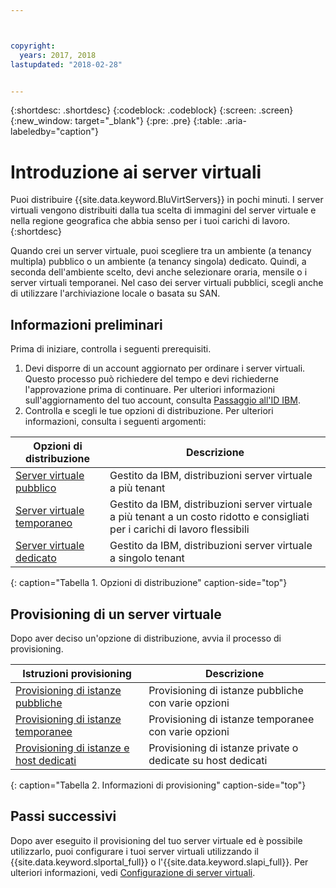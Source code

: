 ```yaml
---



copyright:
  years: 2017, 2018
lastupdated: "2018-02-28"


---
```


{:shortdesc: .shortdesc}
{:codeblock: .codeblock}
{:screen: .screen}
{:new_window: target="_blank"}
{:pre: .pre}
{:table: .aria-labeledby="caption"}

# Introduzione ai server virtuali
Puoi distribuire {{site.data.keyword.BluVirtServers}} in pochi minuti. I server virtuali vengono distribuiti dalla tua scelta di immagini del server virtuale e nella regione geografica che abbia senso per i tuoi carichi di lavoro.
{:shortdesc}

Quando crei un server virtuale, puoi scegliere tra un ambiente (a tenancy multipla) pubblico o un ambiente (a tenancy singola) dedicato. Quindi, a seconda dell'ambiente scelto, devi anche selezionare oraria, mensile o i server virtuali temporanei. Nel caso dei server virtuali pubblici, scegli anche di utilizzare l'archiviazione locale o basata su SAN. 

## Informazioni preliminari

Prima di iniziare, controlla i seguenti prerequisiti.

  1. Devi disporre di un account aggiornato per ordinare i server virtuali. Questo processo può richiedere del tempo e devi richiederne l'approvazione prima di continuare. Per ulteriori informazioni sull'aggiornamento del tuo account, consulta [Passaggio all'ID IBM](https://console.bluemix.net/docs/admin/softlayerlink.html).
  2. Controlla e scegli le tue opzioni di distribuzione. Per ulteriori informazioni, consulta i seguenti argomenti:

|              Opzioni di distribuzione                           |  Descrizione                                        |
| --------------------------------------------------------- | --------------------------------------------------- |
|[Server virtuale pubblico](../vsi/vsi_public.html)            | Gestito da IBM, distribuzioni server virtuale a più tenant |
|[Server virtuale temporaneo](../vsi/vsi_about_transient.html)| Gestito da IBM, distribuzioni server virtuale a più tenant a un costo ridotto e consigliati per i carichi di lavoro flessibili |
|[Server virtuale dedicato](../vsi/vsi_dedicated.html)      | Gestito da IBM, distribuzioni server virtuale a singolo tenant |
{: caption="Tabella 1. Opzioni di distribuzione" caption-side="top"}   

## Provisioning di un server virtuale

Dopo aver deciso un'opzione di distribuzione, avvia il processo di provisioning.

|              Istruzioni provisioning                                         |  Descrizione                                            |
| -------------------------------------------------------------------------- | ------------------------------------------------------- |
|[Provisioning di istanze pubbliche](../vsi/vsi_provision_public.html)                | Provisioning di istanze pubbliche con varie opzioni             |
|[Provisioning di istanze temporanee](../vsi/vsi_provision_transient.html)                | Provisioning di istanze temporanee con varie opzioni  |
|[Provisioning di istanze e host dedicati](../vsi/vsi_provision_dedicated.html)| Provisioning di istanze private o dedicate su host dedicati|
{: caption="Tabella 2. Informazioni di provisioning" caption-side="top"}

## Passi successivi

Dopo aver eseguito il provisioning del tuo server virtuale ed è possibile utilizzarlo, puoi configurare i tuoi server virtuali utilizzando il
{{site.data.keyword.slportal_full}} o l'{{site.data.keyword.slapi_full}}. Per ulteriori informazioni, vedi [Configurazione di server virtuali](../vsi/vsi_configuring.html).

